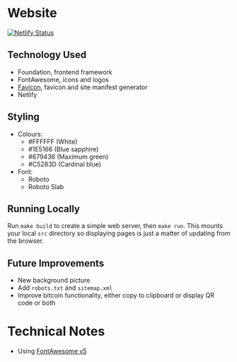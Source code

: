 # Website
[![Netlify Status](https://api.netlify.com/api/v1/badges/ab959bf4-4ec9-46d5-9257-363d05e20d19/deploy-status)](https://app.netlify.com/sites/channon-dev/deploys)

## Technology Used
- Foundation, frontend framework
- FontAwesome, icons and logos
- [Favicon](https://favicon.io/favicon-generator/), favicon and site manifest generator
- Netlify

## Styling
- Colours:
  - \#FFFFFF (White)
  - \#1E5166 (Blue sapphire)
  - \#679436 (Maximum green)
  - \#C5283D (Cardinal blue)
- Font:
  - Roboto
  - Roboto Slab

## Running Locally
Run `make build` to create a simple web server, then `make run`. This mounts your local `src` directory so displaying pages is just a matter of updating from the browser.

## Future Improvements
- New background picture
- Add `robots.txt` and `sitemap.xml`
- Improve bitcoin functionality, either copy to clipboard or display QR code or both

# Technical Notes
- Using [FontAwesome v5](https://fontawesome.com/how-to-use/on-the-web/setup/using-package-managers)
